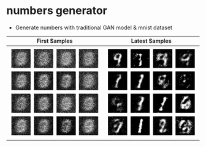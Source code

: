 # numbers generator
- Generate numbers with traditional GAN model &amp; mnist dataset


First Samples             |  Latest Samples
:-------------------------:|:-------------------------:
![](gan_first_test_samples.png)  |  ![](gan_latest_test_samples.png)

